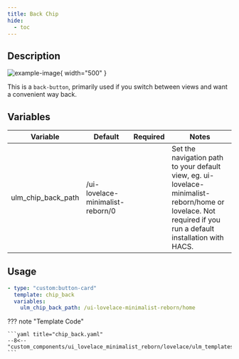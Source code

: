 ```yaml
---
title: Back Chip
hide:
  - toc
---
```


<!-- markdownlint-disable MD046 -->

## Description

![example-image](../../assets/img/ulm_chips/chip_back.png){ width="500" }

This is a `back-button`, primarily used if you switch between views and want a convenient way back.

## Variables

| Variable           | Default                   | Required | Notes                                                                                                                                                |
| ------------------ | ------------------------- | -------- | ---------------------------------------------------------------------------------------------------------------------------------------------------- |
| ulm_chip_back_path | /ui-lovelace-minimalist-reborn/0 |          | Set the navigation path to your default view, eg. ui-lovelace-minimalist-reborn/home or lovelace. Not required if you run a default installation with HACS. |

## Usage

```yaml
- type: "custom:button-card"
  template: chip_back
  variables:
    ulm_chip_back_path: /ui-lovelace-minimalist-reborn/home
```

??? note "Template Code"

    ```yaml title="chip_back.yaml"
    --8<-- "custom_components/ui_lovelace_minimalist_reborn/lovelace/ulm_templates/card_templates/chips/chip_back.yaml"
    ```
